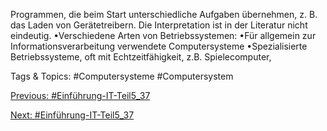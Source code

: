 Programmen, die beim Start unterschiedliche Aufgaben übernehmen, z. B. das Laden von 
Gerätetreibern. Die Interpretation ist in der Literatur nicht eindeutig.
•Verschiedene Arten von Betriebssystemen:
•Für allgemein zur Informationsverarbeitung verwendete Computersysteme
•Spezialisierte Betriebssysteme, oft mit Echtzeitfähigkeit, z.B. Spielecomputer, 

   Tags & Topics:
   #Computersysteme
   #Computersystem

[Previous: #Einführung-IT-Teil5_37](Einführung-IT-Teil5_37.md)

[Next: #Einführung-IT-Teil5_37](Einführung-IT-Teil5_37.md)